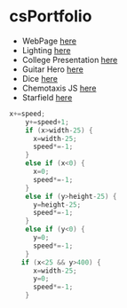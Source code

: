 # csPortfolio

* WebPage [here](https://freskep.github.io/testWeb/dogPage/)
* Lighting [here](https://freskep.github.io/lightning2/)
* College Presentation [here](https://freskep.github.io/daDice/)
* Guitar Hero [here](https://freskep.github.io/daDice/)
* Dice [here](https://freskep.github.io/daDice/)
* Chemotaxis JS [here](https://freskep.github.io/chemotaxis4/pJS/index.html)
* Starfield [here](https://freskep.github.io/starfield5/index.html)
```Java
x+=speed;
    y+=speed+1;
    if (x>width-25) {
      x=width-25;
      speed*=-1;
    }
    else if (x<0) {
      x=0;
      speed*=-1;
    }
    else if (y>height-25) {
      y=height-25;
      speed*=-1;
    }
    else if (y<0) {
      y=0;
      speed*=-1;
    }
   if (x<25 && y>400) {
      x=width-25;
      y=0;
      speed*=-1;
    }
```
